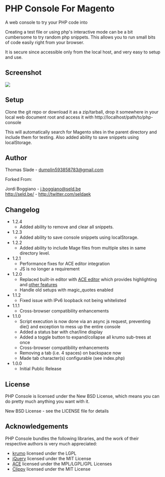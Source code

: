 PHP Console For Magento
=======================

A web console to try your PHP code into

Creating a test file or using php's interactive mode can be a bit cumbersome to try random php snippets. This allows you to run small bits of code easily right from your browser.

It is secure since accessible only from the local host, and very easy to setup and use.

Screenshot
----------

<img src="http://sladewebsolutions.com/images/magento-console.png" alAt="Magento PHP Console screenshot" border="0" />

Setup
-----

Clone the git repo or download it as a zip/tarball, drop it somewhere in your local web document root and access it with http://localhost/path/to/php-console

This will automatically search for Magento sites in the parent directory and include them for testing. Also added ability to save snippets using localStorage.

Author
------

Thomas Slade - <dumplin593858783@gmail.com><br />

Forked From:

Jordi Boggiano - <j.boggiano@seld.be><br />
<http://seld.be/> - <http://twitter.com/seldaek>

Changelog
---------
- 1.2.4
  - Added ability to remove and clear all snippets.
- 1.2.3
  - Added ability to save console snippets using localStorage.
- 1.2.2
  - Added ability to include Mage files from multiple sites in same directory level.
- 1.2.1
  - Performance fixes for ACE editor integration
  - JS is no longer a requirement
- 1.2.0
  - Replaced built-in editor with [ACE editor](http://ace.ajax.org/) which provides highlighting and
    [other features](https://github.com/ajaxorg/ace/wiki/Default-Keyboard-Shortcuts)
  - Handle old setups with magic_quotes enabled
- 1.1.2
  - Fixed issue with IPv6 loopback not being whitelisted
- 1.1.1
  - Cross-browser compatibility enhancements
- 1.1.0
  - Script execution is now done via an async js request, preventing die() and exception to mess up the entire console
  - Added a status bar with char/line display
  - Added a toggle button to expand/collapse all krumo sub-trees at once
  - Cross-browser compatibility enhancements
  - Removing a tab (i.e. 4 spaces) on backspace now
  - Made tab character(s) configurable (see index.php)
- 1.0.0
  - Initial Public Release

License
-------

PHP Console is licensed under the New BSD License, which means you can do pretty much anything you want with it.

New BSD License - see the LICENSE file for details

Acknowledgements
----------------

PHP Console bundles the following libraries, and the work of their respective authors is very much appreciated:

- [krumo](http://krumo.sourceforge.net/) licensed under the LGPL
- [jQuery](http://jquery.com) licensed under the MIT License
- [ACE](http://ace.ajax.org/) licensed under the MPL/LGPL/GPL Licenses
- [Clippy](https://github.com/mojombo/clippy) licensed under the MIT License
